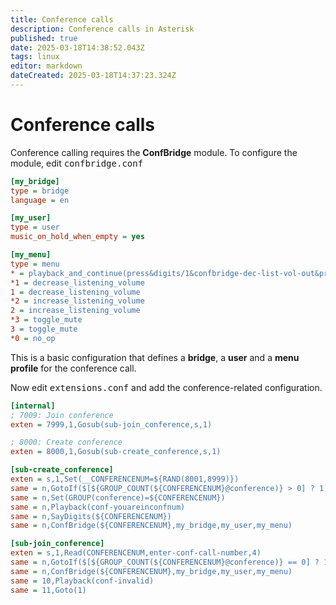 ```yaml
---
title: Conference calls
description: Conference calls in Asterisk
published: true
date: 2025-03-18T14:38:52.043Z
tags: linux
editor: markdown
dateCreated: 2025-03-18T14:37:23.324Z
---
```


# Conference calls

Conference calling requires the **ConfBridge** module. To configure the module, edit <kbd>confbridge.conf</kbd>

```ini
[my_bridge]
type = bridge
language = en

[my_user]
type = user
music_on_hold_when_empty = yes

[my_menu]
type = menu
* = playback_and_continue(press&digits/1&confbridge-dec-list-vol-out&press&digits/2&confbridge-inc-list-vol-out&press&digits/3&confbridge-mute-out&confbridge-menu-exit-in&press&digits/0)
*1 = decrease_listening_volume
1 = decrease_listening_volume
*2 = increase_listening_volume
2 = increase_listening_volume
*3 = toggle_mute
3 = toggle_mute
*0 = no_op
```

This is a basic configuration that defines a **bridge**, a **user** and a **menu profile** for the conference call.

Now edit <kbd>extensions.conf</kbd> and add the conference-related configuration.

```ini
[internal]
; 7009: Join conference
exten = 7999,1,Gosub(sub-join_conference,s,1)

; 8000: Create conference
exten = 8000,1,Gosub(sub-create_conference,s,1)

[sub-create_conference]
exten = s,1,Set(__CONFERENCENUM=${RAND(8001,8999)})
same = n,GotoIf($[${GROUP_COUNT(${CONFERENCENUM}@conference)} > 0] ? 1)
same = n,Set(GROUP(conference)=${CONFERENCENUM})
same = n,Playback(conf-youareinconfnum)
same = n,SayDigits(${CONFERENCENUM})
same = n,ConfBridge(${CONFERENCENUM},my_bridge,my_user,my_menu)

[sub-join_conference]
exten = s,1,Read(CONFERENCENUM,enter-conf-call-number,4)
same = n,GotoIf($[${GROUP_COUNT(${CONFERENCENUM}@conference)} == 0] ? 10)
same = n,ConfBridge(${CONFERENCENUM},my_bridge,my_user,my_menu)
same = 10,Playback(conf-invalid)
same = 11,Goto(1)
```
